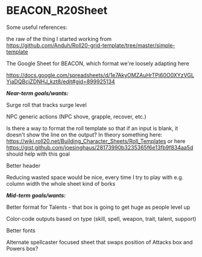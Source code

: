# BEACON_R20Sheet

Some useful references:

the raw of the thing I started working from https://github.com/Anduh/Roll20-grid-template/tree/master/simple-template

The Google Sheet for BEACON, which format we're loosely adapting here 

https://docs.google.com/spreadsheets/d/1e7AkyOMZAuHrTPj60O0XYzVGLYjaDQBcjZDNHJ_kzt8/edit#gid=899925134


<b><i>Near-term goals/wants:</b></i>

Surge roll that tracks surge level

NPC generic actions (NPC shove, grapple, recover, etc.)

Is there a way to format the roll template so that if an input is blank, it doesn't show the line on the output?
In theory something here: https://wiki.roll20.net/Building_Character_Sheets/Roll_Templates or here https://gist.github.com/joesinghaus/28173990b3235365f6e13fb9f834aa5d should help with this goal

Better header

Reducing wasted space would be nice, every time I try to play with e.g. column width the whole sheet kind of borks

<i><b>Mid-term goals/wants:</b></i>

Better format for Talents - that box is going to get huge as people level up

Color-code outputs based on type (skill, spell, weapon, trait, talent, support)

Better fonts

Alternate spellcaster focused sheet that swaps position of Attacks box and Powers box?

